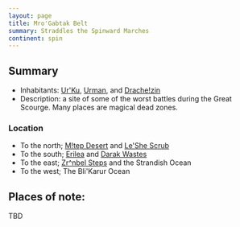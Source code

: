 ```yaml
---
layout: page
title: Mro'Gabtak Belt
summary: Straddles the Spinward Marches
continent: spin
---
```


## Summary

- Inhabitants: [Ur'Ku](/races/urku), [Urman](/races/urman), and
  [Drache!zin](/races/drachezin)
- Description: a site of some of the worst battles during the Great Scourge.
  Many places are magical dead zones.

### Location

- To the north; [M!tep Desert](/geography/mtep-desert) and
  [Le'She Scrub](/geography/leshe-scrub)
- To the south; [Erilea](/geography/erilea) and
  [Darak Wastes](/geography/darak-wastes)
- To the east; [Zr^nbel Steps](/geography/zrinbel-steps) and the Strandish Ocean
- To the west; The Bli'Karur Ocean

## Places of note:

TBD
